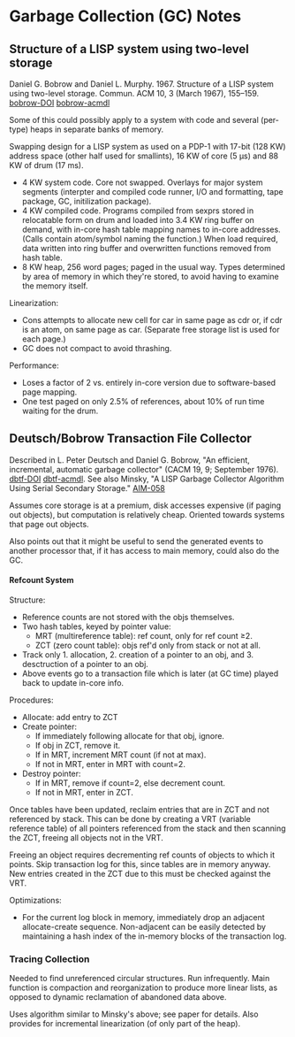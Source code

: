 Garbage Collection (GC) Notes
=============================

Structure of a LISP system using two-level storage
--------------------------------------------------

Daniel G. Bobrow and Daniel L. Murphy. 1967. Structure of a LISP
system using two-level storage. Commun. ACM 10, 3 (March 1967),
155–159. [bobrow-DOI] [bobrow-acmdl]

[bobrow-DOI]: https://doi.org/10.1145/363162.363185
[bobrow-acmdl]: https://dl.acm.org/doi/10.1145/363162.363185

Some of this could possibly apply to a system with code and several
(per-type) heaps in separate banks of memory.

Swapping design for a LISP system as used on a PDP-1 with 17-bit
(128 KW) address space (other half used for smallints), 16 KW of core
(5 μs) and 88 KW of drum (17 ms).

- 4 KW system code. Core not swapped. Overlays for major system
  segments (interpter and compiled code runner, I/O and formatting,
  tape package, GC, initilization package).
- 4 KW compiled code. Programs compiled from sexprs stored in
  relocatable form on drum and loaded into 3.4 KW ring buffer on
  demand, with in-core hash table mapping names to in-core addresses.
  (Calls contain atom/symbol naming the function.) When load required,
  data written into ring buffer and overwritten functions removed from
  hash table.
- 8 KW heap, 256 word pages; paged in the usual way. Types determined
  by area of memory in which they're stored, to avoid having to
  examine the memory itself.

Linearization:
- Cons attempts to allocate new cell for car in same page as cdr or,
  if cdr is an atom, on same page as car. (Separate free storage list
  is used for each page.)
- GC does not compact to avoid thrashing.

Performance:
- Loses a factor of 2 vs. entirely in-core version due to
  software-based page mapping.
- One test paged on only 2.5% of references, about 10% of run time
  waiting for the drum.


Deutsch/Bobrow Transaction File Collector
-----------------------------------------

Described in L. Peter Deutsch and Daniel G. Bobrow, "An efficient,
incremental, automatic garbage collector" (CACM 19, 9; September
1976). [dbtf-DOI] [dbtf-acmdl]. See also Minsky, "A LISP Garbage
Collector Algorithm Using Serial Secondary Storage." [AIM-058]

[dbtf-doi]: https://doi.org/10.1145/360336.360345
[dbtf-acmdl]: https://dl.acm.org/doi/10.1145/360336.360345
[aim-058]: https://dspace.mit.edu/handle/1721.1/6080

Assumes core storage is at a premium, disk accesses expensive (if
paging out objects), but computation is relatively cheap. Oriented
towards systems that page out objects.

Also points out that it might be useful to send the generated events
to another processor that, if it has access to main memory, could also
do the GC.

#### Refcount System

Structure:
- Reference counts are not stored with the objs themselves.
- Two hash tables, keyed by pointer value:
  - MRT (multireference table): ref count, only for ref count ≥2.
  - ZCT (zero count table): objs ref'd only from stack or not at all.
- Track only 1. allocation, 2. creation of a pointer to an obj, and 3.
  desctruction of a pointer to an obj.
- Above events go to a transaction file which is later (at GC time)
  played back to update in-core info.

Procedures:
- Allocate: add entry to ZCT
- Create pointer:
  - If immediately following allocate for that obj, ignore.
  - If obj in ZCT, remove it.
  - If in MRT, increment MRT count (if not at max).
  - If not in MRT, enter in MRT with count=2.
- Destroy pointer:
  - If in MRT, remove if count=2, else decrement count.
  - If not in MRT, enter in ZCT.

Once tables have been updated, reclaim entries that are in ZCT and not
referenced by stack. This can be done by creating a VRT (variable
reference table) of all pointers referenced from the stack and then
scanning the ZCT, freeing all objects not in the VRT.

Freeing an object requires decrementing ref counts of objects to which
it points. Skip transaction log for this, since tables are in memory
anyway. New entries created in the ZCT due to this must be checked
against the VRT.

Optimizations:
- For the current log block in memory, immediately drop an adjacent
  allocate-create sequence. Non-adjacent can be easily detected by
  maintaining a hash index of the in-memory blocks of the transaction
  log.

### Tracing Collection

Needed to find unreferenced circular structures. Run infrequently.
Main function is compaction and reorganization to produce more linear
lists, as opposed to dynamic reclamation of abandoned data above.

Uses algorithm similar to Minsky's above; see paper for details. Also
provides for incremental linearization (of only part of the heap).
